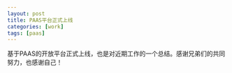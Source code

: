 ```yaml
---
layout: post
title: PAAS平台正式上线
categories: [work]
tags: [paas]
---
```



基于PAAS的开放平台正式上线，也是对近期工作的一个总结。感谢兄弟们的共同努力，也感谢自己！
